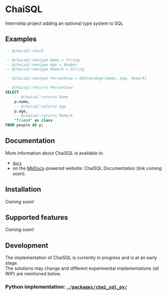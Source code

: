 # ChaiSQL

Internship project adding an optional type system to SQL

## Examples

<!--mkdocs-intro-examples-start-->
```sql  title="ChaiSQL basic example"
-- @chaisql:check

-- @chaisql:newtype Name = String
-- @chaisql:newtype Age = Number
-- @chaisql:newtype Remark = String

-- @chaisql:newtype PersonView = DbView<bag>[Name, Age, Remark]

-- @chaisql:returns PersonView
SELECT
    -- @chaisql:returns Name
    p.name,
    -- @chaisql:returns Age
    p.age,
    -- @chaisql:returns Remark
    "friend" as class
FROM people AS p;
```

<!--mkdocs-intro-examples-end-->

## Documentation

More information about ChaiSQL is available in:

- [`docs`](./docs/src/index.md)
- on the [MkDocs](https://www.mkdocs.org/)-powered website:
  ChaiSQL Documentation (*link coming soon*).

<!-- :: User content -->

<!--mkdocs-intro-details-start-->

## Installation

<!-- TODO: describe how to install `typed_sql` -->
*Coming soon!*

## Supported features

<!-- TODO: describe supported & planned features -->
*Coming soon!*

<!--mkdocs-intro-details-end-->

<!-- :: Developer content -->
## Development

The implementation of ChaiSQL is currently in progress and is at an early stage.  
The solutions may change and different experimental implementations (all WIP) are mentioned below.

### Python implementation: [`./packages/chai_sql_py/`](./packages/chai_sql_py/)
